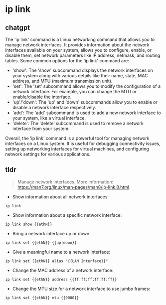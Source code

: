 # ip link 
## chatgpt 
The 'ip link' command is a Linux networking command that allows you to manage network interfaces. It provides information about the network interfaces available on your system, allows you to configure, enable, or disable them, set network parameters like IP address, netmask, and routing tables. Some common options for the 'ip link' command are:

- 'show': The 'show' subcommand displays the network interfaces on your system along with various details like their name, state, MAC address, and MTU (maximum transmission unit).
- 'set': The 'set' subcommand allows you to modify the configuration of a network interface. For example, you can change the MTU or enable/disable the interface.
- 'up'/'down': The 'up' and 'down' subcommands allow you to enable or disable a network interface respectively.
- 'add': The 'add' subcommand is used to add a new network interface to your system, like a virtual interface.
- 'delete': The 'delete' subcommand is used to remove a network interface from your system.

Overall, the 'ip link' command is a powerful tool for managing network interfaces on a Linux system. It is useful for debugging connectivity issues, setting up networking interfaces for virtual machines, and configuring network settings for various applications. 

## tldr 
 
> Manage network interfaces.
> More information: <https://man7.org/linux/man-pages/man8/ip-link.8.html>.

- Show information about all network interfaces:

`ip link`

- Show information about a specific network interface:

`ip link show {{ethN}}`

- Bring a network interface up or down:

`ip link set {{ethN}} {{up|down}}`

- Give a meaningful name to a network interface:

`ip link set {{ethN}} alias "{{LAN Interface}}"`

- Change the MAC address of a network interface:

`ip link set {{ethN}} address {{ff:ff:ff:ff:ff:ff}}`

- Change the MTU size for a network interface to use jumbo frames:

`ip link set {{ethN}} mtu {{9000}}`
